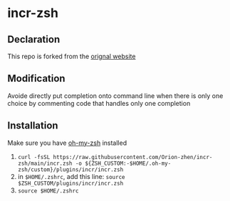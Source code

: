 # incr-zsh

## Declaration

This repo is forked from the [orignal website](http://mimosa-pudica.net/zsh-incremental.html)

## Modification

Avoide directly put completion onto command line when there is only one choice by commenting code that handles only one completion

## Installation

Make sure you have [oh-my-zsh]() installed

1. `curl -fsSL https://raw.githubusercontent.com/Orion-zhen/incr-zsh/main/incr.zsh -o ${ZSH_CUSTOM:-$HOME/.oh-my-zsh/custom}/plugins/incr/incr.zsh`
2. in `$HOME/.zshrc`, add this line: `source $ZSH_CUSTOM/plugins/incr/incr.zsh`
3. `source $HOME/.zshrc`
